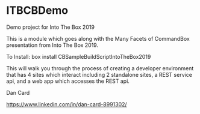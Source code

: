 # ITBCBDemo
Demo project for Into The Box 2019

This is a module which goes along with the Many Facets of
CommandBox presentation from Into The Box 2019. 

To Install:
box install CBSampleBuildScriptIntoTheBox2019

This will walk you through the process of creating a developer environment that
has 4 sites which interact including 2 standalone sites, a REST service api, and a web app which accesses the REST api.

Dan Card

https://www.linkedin.com/in/dan-card-8991302/ 